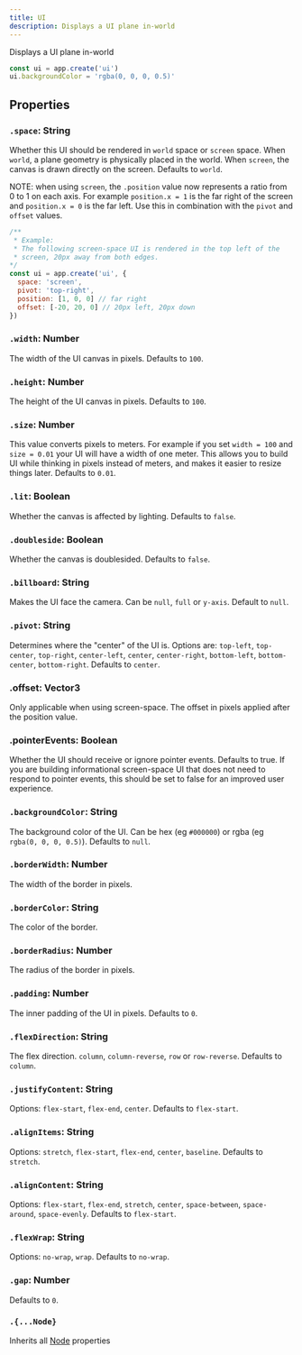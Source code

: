 ```yaml
---
title: UI
description: Displays a UI plane in-world
---
```


Displays a UI plane in-world


```jsx
const ui = app.create('ui')
ui.backgroundColor = 'rgba(0, 0, 0, 0.5)'
```

## Properties

### `.space`: String

Whether this UI should be rendered in `world` space or `screen` space.
When `world`, a plane geometry is physically placed in the world.
When `screen`, the canvas is drawn directly on the screen.
Defaults to `world`.

NOTE: when using `screen`, the `.position` value now represents a ratio from 0 to 1 on each axis. For example `position.x = 1` is the far right of the screen and `position.x = 0` is the far left. Use this in combination with the `pivot` and `offset` values.

```jsx
/**
 * Example:
 * The following screen-space UI is rendered in the top left of the
 * screen, 20px away from both edges.
*/
const ui = app.create('ui', {
  space: 'screen',
  pivot: 'top-right',
  position: [1, 0, 0] // far right
  offset: [-20, 20, 0] // 20px left, 20px down
})
```

### `.width`: Number

The width of the UI canvas in pixels. Defaults to `100`.

### `.height`: Number

The height of the UI canvas in pixels. Defaults to `100`.

### `.size`: Number

This value converts pixels to meters.
For example if you set `width = 100` and `size = 0.01` your UI will have a width of one meter.
This allows you to build UI while thinking in pixels instead of meters, and makes it easier to resize things later.
Defaults to `0.01`.

### `.lit`: Boolean

Whether the canvas is affected by lighting. Defaults to `false`.

### `.doubleside`: Boolean

Whether the canvas is doublesided. Defaults to `false`.

### `.billboard`: String

Makes the UI face the camera. Can be `null`, `full` or `y-axis`. Default to `null`.

### `.pivot`: String

Determines where the "center" of the UI is.
Options are: `top-left`, `top-center`, `top-right`, `center-left`, `center`, `center-right`, `bottom-left`, `bottom-center`, `bottom-right`.
Defaults to `center`.

### .offset: Vector3
Only applicable when using screen-space. The offset in pixels applied after the position value.

### .pointerEvents: Boolean
Whether the UI should receive or ignore pointer events. Defaults to true. If you are building informational screen-space UI that does not need to respond to pointer events, this should be set to false for an improved user experience.

### `.backgroundColor`: String

The background color of the UI.
Can be hex (eg `#000000`) or rgba (eg `rgba(0, 0, 0, 0.5)`).
Defaults to `null`.

### `.borderWidth`: Number

The width of the border in pixels.

### `.borderColor`: String

The color of the border.

### `.borderRadius`: Number

The radius of the border in pixels.

### `.padding`: Number

The inner padding of the UI in pixels.
Defaults to `0`.

### `.flexDirection`: String

The flex direction. `column`, `column-reverse`, `row` or `row-reverse`.
Defaults to `column`.

### `.justifyContent`: String

Options: `flex-start`, `flex-end`, `center`.
Defaults to `flex-start`.

### `.alignItems`: String

Options: `stretch`, `flex-start`, `flex-end`, `center`, `baseline`.
Defaults to `stretch`.

### `.alignContent`: String

Options: `flex-start`, `flex-end`, `stretch`, `center`, `space-between`, `space-around`, `space-evenly`.
Defaults to `flex-start`.

### `.flexWrap`: String

Options: `no-wrap`, `wrap`.
Defaults to `no-wrap`.

### `.gap`: Number

Defaults to `0`.

### `.{...Node}`

Inherits all [Node](/ref/node) properties
